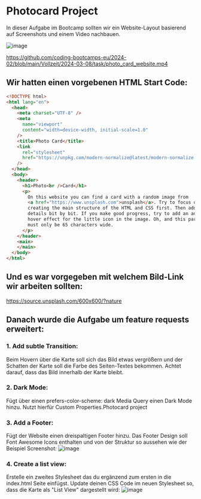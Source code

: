 # Photocard Project

In dieser Aufgabe im Bootcamp sollten wir ein Website-Layout basierend auf Screenshots und einem Video nachbauen. 

![image](https://github.com/FlausenImKopf/photo-card-nachbau-mit-sandra/assets/88251068/72b1a254-783c-49bf-a834-b2f328bbcb0a)

https://github.com/coding-bootcamps-eu/2024-02/blob/main/Vollzeit/2024-03-08/task/photo_card_website.mp4

## Wir hatten einen vorgebenen HTML Start Code:

```html
<!DOCTYPE html>
<html lang="en">
  <head>
    <meta charset="UTF-8" />
    <meta
      name="viewport"
      content="width=device-width, initial-scale=1.0"
    />
    <title>Photo Card</title>
    <link
      rel="stylesheet"
      href="https://unpkg.com/modern-normalize@latest/modern-normalize.css"
    />
  </head>
  <body>
    <header>
      <h1>Photo<br />Card</h1>
      <p>
        On this website you can find a card with a random image from
        <a href="https://www.unsplash.com">unsplash</a>. Try to focus on
        creating the main structure of the HTML and CSS first. Then add the
        details bit by bit. If you make good progress, try to add an animated
        hover effect for the little icon in the image. Oh, and this paragraph
        must only be 65 characters wide.
      </p>
    </header>
    <main>
    </main>
  </body>
</html>
```

## Und es war vorgegeben mit welchem Bild-Link wir arbeiten sollten:

https://source.unsplash.com/600x600/?nature

## Danach wurde die Aufgabe um feature requests erweitert:

### 1. Add subtle Transition:
Beim Hovern über die Karte soll sich das Bild etwas vergrößern und der Schatten der Karte soll die Farbe des Seiten-Textes bekommen. Achtet darauf, dass das Bild innerhalb der Karte bleibt.

### 2. Dark Mode:
Fügt über einen prefers-color-scheme: dark Media Query einen Dark Mode hinzu. Nutzt hierfür Custom Properties.Photocard project

### 3. Add a Footer:
Fügt der Website einen dreispaltigen Footer hinzu. Das Footer Design soll Font Awesome Icons enthalten und von der Struktur so aussehen wie der Beispiel Screenshot:
![image](https://github.com/FlausenImKopf/photo-card-nachbau-mit-sandra/assets/88251068/1c67ae51-b303-4f41-aa00-277c10452bcd)

### 4. Create a list view:
Erstelle ein zweites Stylesheet das du ergänzend zum ersten in die index.html Seite einfügst. Update deinen CSS Code im neuen Stylesheet so, dass die Karte als "List View" dargestellt wird:
![image](https://github.com/FlausenImKopf/photo-card-nachbau-mit-sandra/assets/88251068/2836322b-9136-46c1-a73a-3ebb1ba49266)






